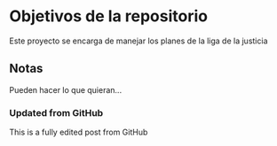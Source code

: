 # Objetivos de la repositorio

Este proyecto se encarga de manejar los planes de la liga de la justicia


## Notas
Pueden hacer lo que quieran...


### Updated from GitHub
This is a fully edited post from GitHub
